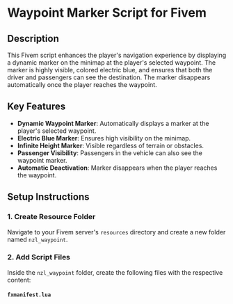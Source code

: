 # Waypoint Marker Script for Fivem

## Description

This Fivem script enhances the player's navigation experience by displaying a dynamic marker on the minimap at the player's selected waypoint. The marker is highly visible, colored electric blue, and ensures that both the driver and passengers can see the destination. The marker disappears automatically once the player reaches the waypoint.

## Key Features

- **Dynamic Waypoint Marker**: Automatically displays a marker at the player's selected waypoint.
- **Electric Blue Marker**: Ensures high visibility on the minimap.
- **Infinite Height Marker**: Visible regardless of terrain or obstacles.
- **Passenger Visibility**: Passengers in the vehicle can also see the waypoint marker.
- **Automatic Deactivation**: Marker disappears when the player reaches the waypoint.

## Setup Instructions

### 1. Create Resource Folder

Navigate to your Fivem server's `resources` directory and create a new folder named `nzl_waypoint`.

### 2. Add Script Files

Inside the `nzl_waypoint` folder, create the following files with the respective content:

#### `fxmanifest.lua`
